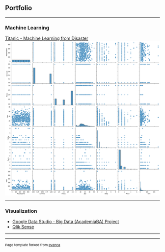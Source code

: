 ## Portfolio

---

### Machine Learning

[Titanic - Machine Learning from Disaster](/titanic/Titanic_kaggle_250622.ipynb)
<img src="titanic/titanic.png?raw=true"/>

---

### Visualization

- [Google Data Studio - Big Data (AcademiaBA) Project]((https://datastudio.google.com/reporting/0a989b37-3945-4458-9866-6b6a85762169))
- [Qlik Sense]((https://qliksensebycores.senasa.gob.ar/sense/app/15cda686-5f0e-495d-816e-abc973f69392/sheet/444e17e2-21e6-4a7f-bc74-74e7b431d99c/state/analysis))

---




---
<p style="font-size:11px">Page template forked from <a href="https://github.com/evanca/quick-portfolio">evanca</a></p>
<!-- Remove above link if you don't want to attibute -->
